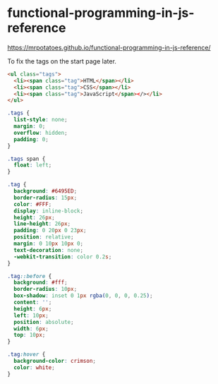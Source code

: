 # functional-programming-in-js-reference

https://mrpotatoes.github.io/functional-programming-in-js-reference/

To fix the tags on the start page later.
```html
<ul class="tags">
  <li><span class="tag">HTML</span></li>
  <li><span class="tag">CSS</span></li>
  <li><span class="tag">JavaScript</span></></li>
</ul>
```

```css
.tags {
  list-style: none;
  margin: 0;
  overflow: hidden; 
  padding: 0;
}

.tags span {
  float: left; 
}

.tag {
  background: #6495ED;
  border-radius: 15px;
  color: #FFF;
  display: inline-block;
  height: 26px;
  line-height: 26px;
  padding: 0 20px 0 23px;
  position: relative;
  margin: 0 10px 10px 0;
  text-decoration: none;
  -webkit-transition: color 0.2s;
}

.tag::before {
  background: #fff;
  border-radius: 10px;
  box-shadow: inset 0 1px rgba(0, 0, 0, 0.25);
  content: '';
  height: 6px;
  left: 10px;
  position: absolute;
  width: 6px;
  top: 10px;
}

.tag:hover {
  background-color: crimson;
  color: white;
}

```
